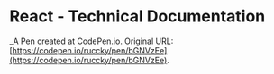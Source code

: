 # React - Technical Documentation
 _A Pen created at CodePen.io. Original URL: [https://codepen.io/ruccky/pen/bGNVzEe](https://codepen.io/ruccky/pen/bGNVzEe).

 